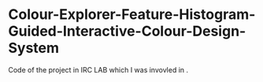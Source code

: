 # Colour-Explorer-Feature-Histogram-Guided-Interactive-Colour-Design-System
Code of the project in IRC LAB which I was invovled in .

